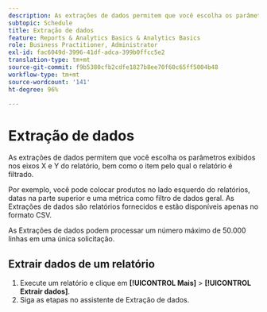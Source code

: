 ```yaml
---
description: As extrações de dados permitem que você escolha os parâmetros exibidos nos eixos X e Y do relatório, bem como o item pelo qual o relatório é filtrado.
subtopic: Schedule
title: Extração de dados
feature: Reports & Analytics Basics & Analytics Basics
role: Business Practitioner, Administrator
exl-id: fac6049d-3996-41df-adca-399b0ffcc5e2
translation-type: tm+mt
source-git-commit: f9b5380cfb2cdfe1827b8ee70f60c65ff5004b48
workflow-type: tm+mt
source-wordcount: '141'
ht-degree: 96%

---
```


# Extração de dados

As extrações de dados permitem que você escolha os parâmetros exibidos nos eixos X e Y do relatório, bem como o item pelo qual o relatório é filtrado.

Por exemplo, você pode colocar produtos no lado esquerdo do relatórios, datas na parte superior e uma métrica como filtro de dados geral. As Extrações de dados são relatórios fornecidos e estão disponíveis apenas no formato CSV.

As Extrações de dados podem processar um número máximo de 50.000 linhas em uma única solicitação.

## Extrair dados de um relatório

1. Execute um relatório e clique em **[!UICONTROL Mais]** > **[!UICONTROL Extrair dados]**.
1. Siga as etapas no assistente de Extração de dados.
